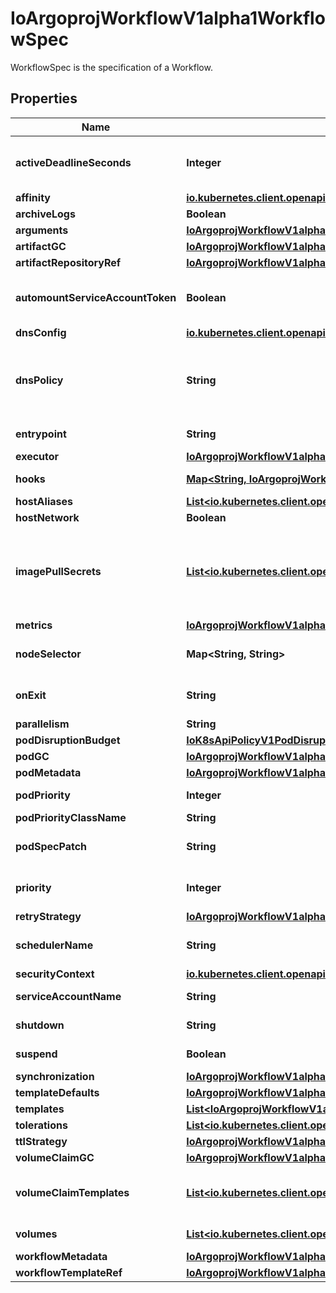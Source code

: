 

# IoArgoprojWorkflowV1alpha1WorkflowSpec

WorkflowSpec is the specification of a Workflow.

## Properties

Name | Type | Description | Notes
------------ | ------------- | ------------- | -------------
**activeDeadlineSeconds** | **Integer** | Optional duration in seconds relative to the workflow start time which the workflow is allowed to run before the controller terminates the io.argoproj.workflow.v1alpha1. A value of zero is used to terminate a Running workflow |  [optional]
**affinity** | [**io.kubernetes.client.openapi.models.V1Affinity**](io.kubernetes.client.openapi.models.V1Affinity.md) |  |  [optional]
**archiveLogs** | **Boolean** | ArchiveLogs indicates if the container logs should be archived |  [optional]
**arguments** | [**IoArgoprojWorkflowV1alpha1Arguments**](IoArgoprojWorkflowV1alpha1Arguments.md) |  |  [optional]
**artifactGC** | [**IoArgoprojWorkflowV1alpha1WorkflowLevelArtifactGC**](IoArgoprojWorkflowV1alpha1WorkflowLevelArtifactGC.md) |  |  [optional]
**artifactRepositoryRef** | [**IoArgoprojWorkflowV1alpha1ArtifactRepositoryRef**](IoArgoprojWorkflowV1alpha1ArtifactRepositoryRef.md) |  |  [optional]
**automountServiceAccountToken** | **Boolean** | AutomountServiceAccountToken indicates whether a service account token should be automatically mounted in pods. ServiceAccountName of ExecutorConfig must be specified if this value is false. |  [optional]
**dnsConfig** | [**io.kubernetes.client.openapi.models.V1PodDNSConfig**](io.kubernetes.client.openapi.models.V1PodDNSConfig.md) |  |  [optional]
**dnsPolicy** | **String** | Set DNS policy for workflow pods. Defaults to \&quot;ClusterFirst\&quot;. Valid values are &#39;ClusterFirstWithHostNet&#39;, &#39;ClusterFirst&#39;, &#39;Default&#39; or &#39;None&#39;. DNS parameters given in DNSConfig will be merged with the policy selected with DNSPolicy. To have DNS options set along with hostNetwork, you have to specify DNS policy explicitly to &#39;ClusterFirstWithHostNet&#39;. |  [optional]
**entrypoint** | **String** | Entrypoint is a template reference to the starting point of the io.argoproj.workflow.v1alpha1. |  [optional]
**executor** | [**IoArgoprojWorkflowV1alpha1ExecutorConfig**](IoArgoprojWorkflowV1alpha1ExecutorConfig.md) |  |  [optional]
**hooks** | [**Map&lt;String, IoArgoprojWorkflowV1alpha1LifecycleHook&gt;**](IoArgoprojWorkflowV1alpha1LifecycleHook.md) | Hooks holds the lifecycle hook which is invoked at lifecycle of step, irrespective of the success, failure, or error status of the primary step |  [optional]
**hostAliases** | [**List&lt;io.kubernetes.client.openapi.models.V1HostAlias&gt;**](io.kubernetes.client.openapi.models.V1HostAlias.md) |  |  [optional]
**hostNetwork** | **Boolean** | Host networking requested for this workflow pod. Default to false. |  [optional]
**imagePullSecrets** | [**List&lt;io.kubernetes.client.openapi.models.V1LocalObjectReference&gt;**](io.kubernetes.client.openapi.models.V1LocalObjectReference.md) | ImagePullSecrets is a list of references to secrets in the same namespace to use for pulling any images in pods that reference this ServiceAccount. ImagePullSecrets are distinct from Secrets because Secrets can be mounted in the pod, but ImagePullSecrets are only accessed by the kubelet. More info: https://kubernetes.io/docs/concepts/containers/images/#specifying-imagepullsecrets-on-a-pod |  [optional]
**metrics** | [**IoArgoprojWorkflowV1alpha1Metrics**](IoArgoprojWorkflowV1alpha1Metrics.md) |  |  [optional]
**nodeSelector** | **Map&lt;String, String&gt;** | NodeSelector is a selector which will result in all pods of the workflow to be scheduled on the selected node(s). This is able to be overridden by a nodeSelector specified in the template. |  [optional]
**onExit** | **String** | OnExit is a template reference which is invoked at the end of the workflow, irrespective of the success, failure, or error of the primary io.argoproj.workflow.v1alpha1. |  [optional]
**parallelism** | **String** |  |  [optional]
**podDisruptionBudget** | [**IoK8sApiPolicyV1PodDisruptionBudgetSpec**](IoK8sApiPolicyV1PodDisruptionBudgetSpec.md) |  |  [optional]
**podGC** | [**IoArgoprojWorkflowV1alpha1PodGC**](IoArgoprojWorkflowV1alpha1PodGC.md) |  |  [optional]
**podMetadata** | [**IoArgoprojWorkflowV1alpha1Metadata**](IoArgoprojWorkflowV1alpha1Metadata.md) |  |  [optional]
**podPriority** | **Integer** | Priority to apply to workflow pods. DEPRECATED: Use PodPriorityClassName instead. |  [optional]
**podPriorityClassName** | **String** | PriorityClassName to apply to workflow pods. |  [optional]
**podSpecPatch** | **String** | PodSpecPatch holds strategic merge patch to apply against the pod spec. Allows parameterization of container fields which are not strings (e.g. resource limits). |  [optional]
**priority** | **Integer** | Priority is used if controller is configured to process limited number of workflows in parallel. Workflows with higher priority are processed first. |  [optional]
**retryStrategy** | [**IoArgoprojWorkflowV1alpha1RetryStrategy**](IoArgoprojWorkflowV1alpha1RetryStrategy.md) |  |  [optional]
**schedulerName** | **String** | Set scheduler name for all pods. Will be overridden if container/script template&#39;s scheduler name is set. Default scheduler will be used if neither specified. |  [optional]
**securityContext** | [**io.kubernetes.client.openapi.models.V1PodSecurityContext**](io.kubernetes.client.openapi.models.V1PodSecurityContext.md) |  |  [optional]
**serviceAccountName** | **String** | ServiceAccountName is the name of the ServiceAccount to run all pods of the workflow as. |  [optional]
**shutdown** | **String** | Shutdown will shutdown the workflow according to its ShutdownStrategy |  [optional]
**suspend** | **Boolean** | Suspend will suspend the workflow and prevent execution of any future steps in the workflow |  [optional]
**synchronization** | [**IoArgoprojWorkflowV1alpha1Synchronization**](IoArgoprojWorkflowV1alpha1Synchronization.md) |  |  [optional]
**templateDefaults** | [**IoArgoprojWorkflowV1alpha1Template**](IoArgoprojWorkflowV1alpha1Template.md) |  |  [optional]
**templates** | [**List&lt;IoArgoprojWorkflowV1alpha1Template&gt;**](IoArgoprojWorkflowV1alpha1Template.md) | Templates is a list of workflow templates used in a workflow |  [optional]
**tolerations** | [**List&lt;io.kubernetes.client.openapi.models.V1Toleration&gt;**](io.kubernetes.client.openapi.models.V1Toleration.md) | Tolerations to apply to workflow pods. |  [optional]
**ttlStrategy** | [**IoArgoprojWorkflowV1alpha1TTLStrategy**](IoArgoprojWorkflowV1alpha1TTLStrategy.md) |  |  [optional]
**volumeClaimGC** | [**IoArgoprojWorkflowV1alpha1VolumeClaimGC**](IoArgoprojWorkflowV1alpha1VolumeClaimGC.md) |  |  [optional]
**volumeClaimTemplates** | [**List&lt;io.kubernetes.client.openapi.models.V1PersistentVolumeClaim&gt;**](io.kubernetes.client.openapi.models.V1PersistentVolumeClaim.md) | VolumeClaimTemplates is a list of claims that containers are allowed to reference. The Workflow controller will create the claims at the beginning of the workflow and delete the claims upon completion of the workflow |  [optional]
**volumes** | [**List&lt;io.kubernetes.client.openapi.models.V1Volume&gt;**](io.kubernetes.client.openapi.models.V1Volume.md) | Volumes is a list of volumes that can be mounted by containers in a io.argoproj.workflow.v1alpha1. |  [optional]
**workflowMetadata** | [**IoArgoprojWorkflowV1alpha1WorkflowMetadata**](IoArgoprojWorkflowV1alpha1WorkflowMetadata.md) |  |  [optional]
**workflowTemplateRef** | [**IoArgoprojWorkflowV1alpha1WorkflowTemplateRef**](IoArgoprojWorkflowV1alpha1WorkflowTemplateRef.md) |  |  [optional]



